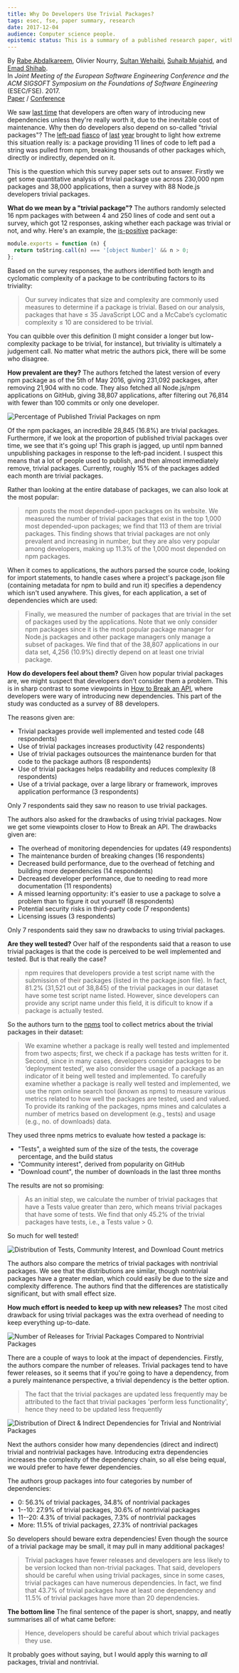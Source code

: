 ```yaml
---
title: Why Do Developers Use Trivial Packages?
tags: esec, fse, paper summary, research
date: 2017-12-04
audience: Computer science people.
epistemic status: This is a summary of a published research paper, with some of my own opinions sprinkled throughout.
---
```


By [Rabe Abdalkareem][a1], Olivier Nourry, [Sultan Wehaibi][a2], [Suhaib Mujahid][a3], and [Emad Shihab][a4].<br>
In *Joint Meeting of the European Software Engineering Conference and the ACM SIGSOFT Symposium on the Foundations of Software Engineering* (ESEC/FSE). 2017.<br>
[Paper][m1] / [Conference][m2]

We saw [last time][1] that developers are often wary of introducing
new dependencies unless they're really worth it, due to the inevitable
cost of maintenance.  Why then do developers also depend on so-called
"trivial packages"?  The [left-pad][2] [fiasco][3] of [last][4]
[year][5] brought to light how extreme this situation really is: a
package providing 11 lines of code to left pad a string was pulled
from npm, breaking thousands of other packages which, directly or
indirectly, depended on it.

This is the question which this survey paper sets out to answer.
Firstly we get some quantitative analysis of trivial package use
across 230,000 npm packages and 38,000 applications, then a survey
with 88 Node.js developers trivial packages.

**What do we mean by a "trivial package"?** The authors randomly
selected 16 npm packages with between 4 and 250 lines of code and sent
out a survey, which got 12 responses, asking whether each package was
trivial or not, and why.  Here's an example, the [is-positive][6]
package:

```javascript
module.exports = function (n) {
  return toString.call(n) === '[object Number]' && n > 0;
};
```

Based on the survey responses, the authors identified both length and
cyclomatic complexity of a package to be contributing factors to its
triviality:

> Our survey indicates that size and complexity are commonly used
> measures to determine if a package is trivial.  Based on our
> analysis, packages that have ≤ 35 JavaScript LOC and a McCabe’s
> cyclomatic complexity ≤ 10 are considered to be trivial.

You can quibble over this definition (I might consider a longer but
low-complexity package to be trivial, for instance), but triviality is
ultimately a judgement call.  No matter what metric the authors pick,
there will be some who disagree.

**How prevalent are they?** The authors fetched the latest version of
every npm package as of the 5th of May 2016, giving 231,092 packages,
after removing 21,904 with no code.  They also fetched all Node.js/npm
applications on GitHub, giving 38,807 applications, after filtering
out 76,814 with fewer than 100 commits or only one developer.

![Percentage of Published Trivial Packages on npm][f1]

Of the npm packages, an incredible 28,845 (16.8%) are trivial
packages.  Furthermore, if we look at the proportion of published
trivial packages over time, we see that it's going up!  This graph is
jagged, up until npm banned unpublishing packages in response to the
left-pad incident.  I suspect this means that a lot of people used to
publish, and then almost immediately remove, trivial packages.
Currently, roughly 15% of the packages added each month are trivial
packages.

Rather than looking at the entire database of packages, we can also
look at the most popular:

> npm posts the most depended-upon packages on its website.  We
> measured the number of trivial packages that exist in the top 1,000
> most depended-upon packages; we find that 113 of them are trivial
> packages.  This finding shows that trivial packages are not only
> prevalent and increasing in number, but they are also very popular
> among developers, making up 11.3% of the 1,000 most depended on npm
> packages.

When it comes to applications, the authors parsed the source code,
looking for import statements, to handle cases where a project's
package.json file (containing metadata for npm to build and run it)
specifies a dependency which isn't used anywhere.  This gives, for
each application, a set of dependencies which are used:

> Finally, we measured the number of packages that are trivial in the
> set of packages used by the applications.  Note that we only
> consider npm packages since it is the most popular package manager
> for Node.js packages and other package managers only manage a subset
> of packages.  We find that of the 38,807 applications in our data
> set, 4,256 (10.9%) directly depend on at least one trivial package.

**How do developers feel about them?** Given how popular trivial
packages are, we might suspect that developers don't consider them a
problem.  This is in sharp contrast to some viewpoints in [How to
Break an API][1], where developers were wary of introducing new
dependencies.  This part of the study was conducted as a survey of 88
developers.

The reasons given are:

- Trivial packages provide well implemented and tested code (48
  respondents)
- Use of trivial packages increases productivity (42 respondents)
- Use of trivial packages outsources the maintenance burden for that
  code to the package authors (8 respondents)
- Use of trivial packages helps readability and reduces complexity (8
  respondents)
- Use of a trivial package, over a large library or framework,
  improves application performance (3 respondents)

Only 7 respondents said they saw no reason to use trivial packages.

The authors also asked for the drawbacks of using trivial packages.
Now we get some viewpoints closer to How to Break an API.  The
drawbacks given are:

- The overhead of monitoring dependencies for updates (49 respondents)
- The maintenance burden of breaking changes (16 respondents)
- Decreased build performance, due to the overhead of fetching and
  building more dependencies (14 respondents)
- Decreased developer performance, due to needing to read more
  documentation (11 respondents)
- A missed learning opportunity: it's easier to use a package to solve
  a problem than to figure it out yourself (8 respondents)
- Potential security risks in third-party code (7 respondents)
- Licensing issues (3 respondents)

Only 7 respondents said they saw no drawbacks to using trivial
packages.

**Are they well tested?** Over half of the respondents said that a
reason to use trivial packages is that the code is perceived to be
well implemented and tested.  But is that really the case?

> npm requires that developers provide a test script name with the
> submission of their packages (listed in the package.json file).  In
> fact, 81.2% (31,521 out of 38,845) of the trivial packages in our
> dataset have some test script name listed.  However, since
> developers can provide any script name under this field, it is
> dificult to know if a package is actually tested.

So the authors turn to the [npms][7] tool to collect metrics about the
trivial packages in their dataset:

> We examine whether a package is really well tested and implemented
> from two aspects; first, we check if a package has tests written for
> it. Second, since in many cases, developers consider packages to be
> ‘deployment tested’, we also consider the usage of a package as an
> indicator of it being well tested and implemented.  To carefully
> examine whether a package is really well tested and implemented, we
> use the npm online search tool (known as npms) to measure various
> metrics related to how well the packages are tested, used and
> valued. To provide its ranking of the packages, npms mines and
> calculates a number of metrics based on development (e.g., tests)
> and usage (e.g., no. of downloads) data.

They used three npms metrics to evaluate how tested a package is:

- "Tests", a weighted sum of the size of the tests, the coverage
  percentage, and the build status
- "Community interest", derived from popularity on GitHub
- "Download count", the number of downloads in the last three months

The results are not so promising:

> As an initial step, we calculate the number of trivial packages that
> have a Tests value greater than zero, which means trivial packages
> that have some of tests.  We find that only 45.2% of the trivial
> packages have tests, i.e., a Tests value > 0.

So much for well tested!

![Distribution of Tests, Community Interest, and Download Count metrics][f2]

The authors also compare the metrics of trivial packages with
nontrivial packages.  We see that the distributions are similar,
though nontrivial packages have a greater median, which could easily
be due to the size and complexity difference.  The authors find that
the differences are statistically significant, but with small effect
size.

**How much effort is needed to keep up with new releases?** The most
cited drawback for using trivial packages was the extra overhead of
needing to keep everything up-to-date.

![Number of Releases for Trivial Packages Compared to Nontrivial Packages][f3]

There are a couple of ways to look at the impact of dependencies.
Firstly, the authors compare the number of releases.  Trivial packages
tend to have fewer releases, so it seems that if you're going to have
a dependency, from a purely maintenance perspective, a trivial
dependency is the better option.

> The fact that the trivial packages are updated less frequently may
> be attributed to the fact that trivial packages 'perform less
> functionality', hence they need to be updated less frequently

![Distribution of Direct & Indirect Dependencies for Trivial and Nontrivial Packages][f4]

Next the authors consider how many dependencies (direct and indirect)
trivial and nontrivial packages have.  Introducing extra dependencies
increases the complexity of the dependency chain, so all else being
equal, we would prefer to have fewer dependencies.

The authors group packages into four categories by number of
dependencies:

- 0: 56.3% of trivial packages, 34.8% of nontrivial packages
- 1--10: 27.9% of trivial packages, 30.6% of nontrivial packages
- 11--20: 4.3% of trivial packages, 7.3% of nontrivial packages
- More: 11.5% of trivial packages, 27.3% of nontrivial packages

So developers should beware extra dependencies!  Even though the
source of a trivial package may be small, it may pull in many
additional packages!

> Trivial packages have fewer releases and developers are less likely
> to be version locked than non-trivial packages.  That said,
> developers should be careful when using trivial packages, since in
> some cases, trivial packages can have numerous dependencies.  In
> fact, we find that 43.7% of trivial packages have at least one
> dependency and 11.5% of trivial packages have more than 20
> dependencies.

**The bottom line** The final sentence of the paper is short, snappy,
and neatly summarises all of what came before:

> Hence, developers should be careful about which trivial packages
> they use.

It probably goes without saying, but I would apply this warning to
*all* packages, trivial and nontrivial.

[a1]: http://das.encs.concordia.ca/members/rabe-abdalkareem/
[a2]: http://das.encs.concordia.ca/members/sultan-wehaibi/
[a3]: http://das.encs.concordia.ca/members/suhaib-mujahid/
[a4]: http://das.encs.concordia.ca/members/emad-shihab/
[m1]: https://dl.acm.org/citation.cfm?id=3106267
[m2]: http://esec-fse17.uni-paderborn.de/
[1]: /how-to-break-an-api.html
[2]: http://blog.npmjs.org/post/141577284765/kik-left-pad-and-npm
[3]: https://www.theregister.co.uk/2016/03/23/npm_left_pad_chaos/
[4]: https://medium.com/quid-pro-quo/what-should-we-learn-from-the-left-pad-gate-5a553307a742
[5]: http://www.haneycodes.net/npm-left-pad-have-we-forgotten-how-to-program/
[6]: https://www.npmjs.com/package/is-positive
[7]: https://npms.io/
[f1]: /why-do-developers-use-trivial-packages/percentage_of_trivial_packages.png
[f2]: /why-do-developers-use-trivial-packages/trivial_vs_nontrivial_metrics.png
[f3]: /why-do-developers-use-trivial-packages/trivial_vs_nontrivial_releases.png
[f4]: /why-do-developers-use-trivial-packages/trivial_vs_nontrivial_dependencies.png
